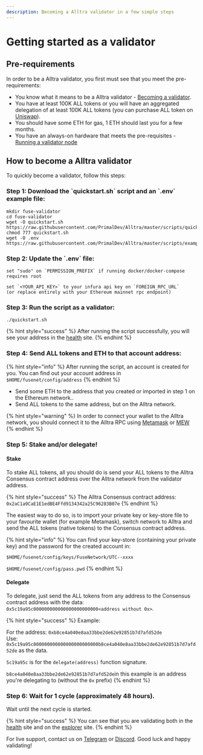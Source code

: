 ```yaml
---
description: Becoming a Alltra validator in a few simple steps
---
```


# Getting started as a validator

## Pre-requirements

In order to be a Alltra validator, you first must see that you meet the pre-requirements:

* You know what it means to be a Alltra validator - [Becoming a validator](how-to-become-a-validator.md#what-it-means-to-be-a-validator).
* You have at least 100K ALL tokens or you will have an aggregated delegation of at least 100K ALL tokens \(you can purchase ALL token on [Uniswap](https://uniswap.exchange/swap/0x970b9bb2c0444f5e81e9d0efb84c8ccdcdcaf84d)\).
* You should have some ETH for gas, 1 ETH should last you for a few months.
* You have an always-on hardware that meets the pre-requisites - [Running a validator node](run-your-own-validator.md#pre-requisites)

## How to become a Alltra validator

To quickly become a validator, follow this steps:

### Step 1: Download the \`quickstart.sh\` script and an \`.env\` example file:

```text
mkdir fuse-validator
cd fuse-validator
wget -O quickstart.sh https://raw.githubusercontent.com/PrimalDev/Alltra/master/scripts/quickstart.sh
chmod 777 quickstart.sh
wget -O .env https://raw.githubusercontent.com/PrimalDev/Alltra/master/scripts/examples/.env.validator.example
```

### Step 2: Update the \`.env\` file:

```text
set "sudo" on `PERMISSION_PREFIX` if running docker/docker-compose requires root

set `<YOUR_API_KEY>` to your infura api key on `FOREIGN_RPC_URL`
(or replace entirely with your Ethereum mainnet rpc endpoint)
```

### Step 3: Run the script as a validator:

```text
./quickstart.sh
```

{% hint style="success" %}
After running the script successfully, you will see your address in the [health](https://status.alltra.global/) site.
{% endhint %}

### Step 4: **Send ALL tokens and ETH to that account address:**

{% hint style="info" %}
After running the script, an account is created for you. You can find out your account address in `$HOME/fusenet/config/address`
{% endhint %}

* Send some ETH to the address that you created or imported in step 1 on the Ethereum network..
* Send ALL tokens to the same address, but on the Alltra network.

{% hint style="warning" %}
In order to connect your wallet to the Alltra network, you should connect it to the Alltra RPC using [Metamask](../../how-to-add-fuse-to-your-metamask.md) or [MEW](../../how-to-add-fuse-network-to-mew.md)
{% endhint %}

### Step 5: Stake and/or delegate!

#### Stake

To stake ALL tokens, all you should do is send your ALL tokens to the Alltra Consensus contract address over the Alltra network from the validator address.

{% hint style="success" %}
The Alltra Consensus contract address: `0x2aC1a9CaE1E1edBE4Ffd9134342a25C96283B07e`
{% endhint %}

The easiest way to do so, is to import your private key or key-store file to your favourite wallet \(for example Metamask\), switch network to Alltra and send the ALL tokens \(native tokens\) to the Consensus contract address.

{% hint style="info" %}
You can find your key-store \(containing your private key\) and the password for the created account in:

`$HOME/fusenet/config/keys/FuseNetwork/UTC--xxxx`

`$HOME/fusenet/config/pass.pwd`
{% endhint %}

#### Delegate

To delegate, just send the ALL tokens from any address to the Consensus contract address with the data: `0x5c19a95c000000000000000000000000<address without 0x>`.

{% hint style="success" %}
Example:

For the address: `0xb8ce4a040e8aa33bbe2de62e92851b7d7afd52de`  
Use: `0x5c19a95c000000000000000000000000b8ce4a040e8aa33bbe2de62e92851b7d7afd52de` as the data.

`5c19a95c` is for the `delegate(address)` function signature.

`b8ce4a040e8aa33bbe2de62e92851b7d7afd52de`in this example is an address you're delegating to \(without the `0x` prefix\)
{% endhint %}

### Step 6: Wait for 1 cycle \(approximately 48 hours\).

Wait until the next cycle is started.

{% hint style="success" %}
You can see that you are validating both in the [health](https://status.alltra.global/) site and on the [explorer](https://alltra.global) site.
{% endhint %}

For live support, contact us on [Telegram](https://t.me/) or [Discord](https://discord.gg/). Good luck and happy validating!


